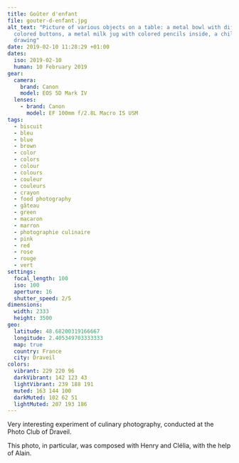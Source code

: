 ```yaml
---
title: Goûter d'enfant
file: gouter-d-enfant.jpg
alt_text: "Picture of various objects on a table: a metal bowl with different
  colored buttons, a metal milk jug with colored pencils inside, a child's
  drawing"
date: 2019-02-10 11:28:29 +01:00
dates:
  iso: 2019-02-10
  human: 10 February 2019
gear:
  camera:
    brand: Canon
    model: EOS 5D Mark IV
  lenses:
    - brand: Canon
      model: EF 100mm f/2.8L Macro IS USM
tags:
  - biscuit
  - bleu
  - blue
  - brown
  - color
  - colors
  - colour
  - colours
  - couleur
  - couleurs
  - crayon
  - food photography
  - gâteau
  - green
  - macaron
  - marron
  - photographie culinaire
  - pink
  - red
  - rose
  - rouge
  - vert
settings:
  focal_length: 100
  iso: 100
  aperture: 16
  shutter_speed: 2/5
dimensions:
  width: 2333
  height: 3500
geo:
  latitude: 48.68200319166667
  longitude: 2.405349703333333
  map: true
  country: France
  city: Draveil
colors:
  vibrant: 229 220 96
  darkVibrant: 142 123 43
  lightVibrant: 239 188 191
  muted: 163 144 100
  darkMuted: 102 62 51
  lightMuted: 207 193 186
---
```


Very interesting experiment of culinary photography, conducted at the Photo Club of Draveil.

This photo, in particular, was composed with Henry and Clélia, with the help of Alain.

